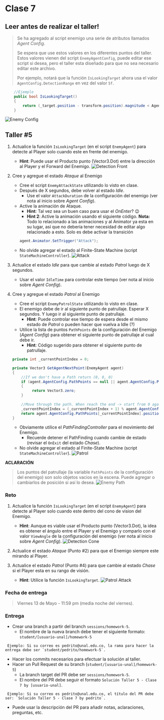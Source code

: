 # Clase 7

## Leer antes de realizar el taller!

> Se ha agregado al script enemigo una serie de atributos llamados *Agent Config*.
>
> Se espera que use estos valores en los diferentes puntos del taller. Estos valores vienen del script `EnemyAgentConfig`, puede editar ese script si desea, pero el taller esta diseñado para que no sea necesario editar este archivo.
>
> Por ejemplo, notará que la función `IsLookingTarget` ahora usa el valor `AgentConfig.DetectionRange` en vez del valor `5f`.
```c#
    //Ejemplo
    public bool IsLookingTarget()
    {
        return (_target.position - transform.position).magnitude < AgentConfig.DetectionRange;     
    }
```
![Enemy Config](./EnemyAgentConfig.png "Enemy Config")

## Taller #5

1. Actualice la función `IsLookingTarget` (en el script `EnemyAgent`) para detecte al Player solo cuando este en frente del enemigo.
    - **Hint**: Puede usar el Producto punto (Vector3.Dot) entre la dirección al Player y el Forward del Enemigo.
        ![Detection Front](./DetectionFront.gif "Detection Front")

2. Cree y agregue el estado *Ataque* al Enemigo
    - Cree el script `EnemyAttackState` utilizando lo visto en clase.
    - Después de X segundos, debe volver al estado *Idle*.
        - Use el valor `AttackDuration` de la configuración del enemigo (ver nota al inicio sobre *Agent Config*).
    - Active la animación de Ataque.
        - **Hint**: Tal vez sea un buen caso para usar el *OnEnter*? :wink:
        - **Hint 2**: Active la animación usando el siguiente código. **Nota:** Todo lo relacionado a las animaciones y al Animator ya esta en su lugar, así que no debería tener necesidad de editar algo relacionado a esto. Solo es debe activar la transición
        ```c#
        agent.Animator.SetTrigger("Attack");
        ```
    - No olvide agregar el estado al Finite-State Machine (script `StateMachineController`).
    ![Attack](./Attack.gif "Attack")

3. Actualice el estado *Idle* para que cambie al estado *Patrol* luego de X segundos.
    - Usar el valor `IdleTime` para controlar este tiempo (ver nota al inicio sobre *Agent Config*).

4. Cree y agregue el estado *Patrol* al Enemigo
    - Cree el script `EnemyPatrolState` utilizando lo visto en clase.
    - El enemigo debe de ir al siguiente punto de patrullaje. Esperar X segundos. Y luego ir al siguiente punto de patrullaje.
        - **Hint**: Puede controlar ese tiempo de espera desde el mismo estado de *Patrol* o pueden hacer que vuelva a Idle (?)
    - Utilice la lista de puntos `PathPoints` de la configuración del Enemigo (*Agent Config*) para obtener el siguiente punto de patrullaje al cual debe ir.
        - **Hint**: Código sugerido para obtener el siguiente punto de patrullaje.
    ```c#
    private int _currentPointIndex = 0;

    private Vector3 GetAgentNextPoint(EnemyAgent agent)
    {
        //If we don't have a Path return (0, 0, 0)
        if (agent.AgentConfig.PathPoints == null || agent.AgentConfig.PathPoints.Count == 0)
        {
             return Vector3.zero;
        }
        
        //Move through the path. When reach the end -> start from 0 again
        _currentPointIndex = (_currentPointIndex + 1) % agent.AgentConfig.PathPoints.Count;
        return agent.AgentConfig.PathPoints[_currentPointIndex].position;
    }
    ```
    - Obviamente utilice el *PathFindingController* para el movimiento del Enemigo.
        - Recuerde detener el PathFinding cuando cambie de estado (revisar el `OnExit` del estado *Chase*).
    - No olvide agregar el estado al Finite-State Machine (script `StateMachineController`).
    ![Patrol](./Patrol.gif "Patrol")

**ACLARACIÓN**

> Los puntos del patrullaje (la variable `PathPoints` de la configuración del enemigo) son solo objetos vacios en la escena. Puede agregar o cambiarlos de posición si así lo desea.
![Enemy Path](./EnemyPathPoints.png "Enemy Path")

### Reto

1. Actualice la función `IsLookingTarget` (en el script `EnemyAgent`) para detecte al Player solo cuando este dentro del cono de vision del Enemigo.
    - **Hint**: Aunque es viable usar el Producto punto (Vector3.Dot), la idea es obtener el ángulo entre el Player y el Enemigo y comparlo con el valor `ViewAngle` de la configuración del enemigo (ver nota al inicio sobre *Agent Config*).
        ![Detection Cone](./DetectionCone.gif "Detection Cone")

2. Actualice el estado *Ataque* (Punto #2) para que el Enemigo siempre este mirando al Player.

3. Actualice el estado *Patrol* (Punto #4) para que cambie al estado *Chase* si el Player esta en su rango de visión.
    - **Hint**: Utilice la función `IsLookingTarget`.
        ![Patrol Attack](./PatrolAttack.gif "Patrol Attack")


### Fecha de entrega
> Viernes 13 de Mayo - 11:59 pm (media noche del viernes).

### Entrega
- Crear una branch a partir del branch `sessions/homework-5`.
  - El nombre de la nueva branch debe tener el siguiente formato: `student/[usuario-unal]/homework-5`
```
 Ejemplo: Si su correo es pedrito@unal.edu.co, la rama para hacer la entrega debe ser `student/pedrito/homework-5`.
```
- Hacer los commits necesarios para efectuar la solución al taller.
- Hacer un Pull Request de su branch (`student/[usuario-unal]/homework-5`)
  - La branch target del PR debe ser `sessions/homework-5`.
  - El nombre del PR debe seguir el formato `Solución Taller 5 - Clase 7 by [usuario-unal]`. 
```
 Ejemplo: Si su correo es pedrito@unal.edu.co, el título del PR debe ser: `Solución Taller 5 - Clase 7 by pedrito`.
```
  - Puede usar la descripción del PR para añadir notas, aclaraciones, preguntas, etc.